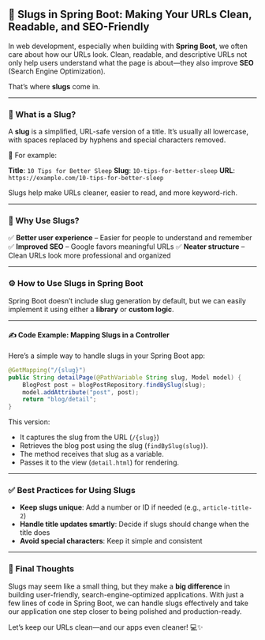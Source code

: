 ## 🧭 Slugs in Spring Boot: Making Your URLs Clean, Readable, and SEO-Friendly

In web development, especially when building with **Spring Boot**, we often care about how our URLs look. Clean, readable, and descriptive URLs not only help users understand what the page is about—they also improve **SEO** (Search Engine Optimization).

That’s where **slugs** come in.

---

### 🔎 What is a Slug?

A **slug** is a simplified, URL-safe version of a title. It’s usually all lowercase, with spaces replaced by hyphens and special characters removed.

📝 For example:

**Title**: `10 Tips for Better Sleep`
**Slug**: `10-tips-for-better-sleep`
**URL**: `https://example.com/10-tips-for-better-sleep`

Slugs help make URLs cleaner, easier to read, and more keyword-rich.

---

### 🎯 Why Use Slugs?

✅ **Better user experience** – Easier for people to understand and remember
✅ **Improved SEO** – Google favors meaningful URLs
✅ **Neater structure** – Clean URLs look more professional and organized

---

### ⚙️ How to Use Slugs in Spring Boot

Spring Boot doesn’t include slug generation by default, but we can easily implement it using either a **library** or **custom logic**.

---

#### ✍️ Code Example: Mapping Slugs in a Controller

Here’s a simple way to handle slugs in your Spring Boot app:

```java
@GetMapping("/{slug}")
public String detailPage(@PathVariable String slug, Model model) {
    BlogPost post = blogPostRepository.findBySlug(slug);
    model.addAttribute("post", post);
    return "blog/detail";
}
```

This version:

* It captures the slug from the URL (`/{slug}`)
* Retrieves the blog post using the slug (`findBySlug(slug)`).
* The method receives that slug as a variable.
* Passes it to the view (`detail.html`) for rendering.

---


### ✅ Best Practices for Using Slugs

* **Keep slugs unique**: Add a number or ID if needed (e.g., `article-title-2`)
* **Handle title updates smartly**: Decide if slugs should change when the title does
* **Avoid special characters**: Keep it simple and consistent

---

### 📌 Final Thoughts

Slugs may seem like a small thing, but they make a **big difference** in building user-friendly, search-engine-optimized applications. With just a few lines of code in Spring Boot, we can handle slugs effectively and take our application one step closer to being polished and production-ready.

Let’s keep our URLs clean—and our apps even cleaner! 💻✨


